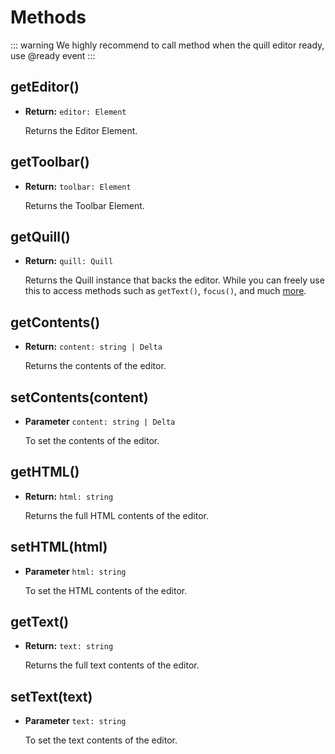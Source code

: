 # Methods

::: warning
We highly recommend to call method when the quill editor ready, use @ready event
:::

## getEditor()
  
- **Return:** `editor: Element`

  Returns the Editor Element.

## getToolbar()
  
- **Return:** `toolbar: Element`

  Returns the Toolbar Element.

## getQuill()

- **Return:** `quill: Quill`

  Returns the Quill instance that backs the editor. While you can freely use this to access methods such as `getText()`, `focus()`, and much [more](https://quilljs.com/docs/api/).

## getContents()
  
- **Return:** `content: string | Delta`

  Returns the contents of the editor.

## setContents(content)

- **Parameter** `content: string | Delta`

  To set the contents of the editor.

## getHTML()
  
- **Return:** `html: string`

  Returns the full HTML contents of the editor.

## setHTML(html)

- **Parameter** `html: string`

  To set the HTML contents of the editor.
  
## getText()
  
- **Return:** `text: string`

  Returns the full text contents of the editor.

## setText(text)

- **Parameter** `text: string`

  To set the text contents of the editor.